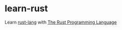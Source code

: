 # learn-rust

Learn [rust-lang](https://www.rust-lang.org/) with [The Rust Programming Language](https://doc.rust-lang.org/stable/book/foreword.html)
